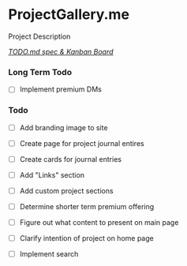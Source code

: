 # ProjectGallery.me

Project Description

<em>[TODO.md spec & Kanban Board](https://bit.ly/3fCwKfM)</em>

### Long Term Todo

- [ ] Implement premium DMs  

### Todo

- [ ] Add branding image to site  
- [ ] Create page for project journal entires  
- [ ] Create cards for journal entries  
- [ ] Add "Links" section  
- [ ] Add custom project sections  
- [ ] Determine shorter term premium offering  
- [ ] Figure out what content to present on main page  
- [ ] Clarify intention of project on home page  
- [ ] Implement search  

